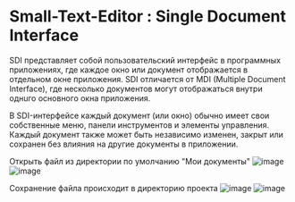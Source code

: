 # Small-Text-Editor : Single Document Interface

SDI представляет собой пользовательский интерфейс в программных приложениях, где каждое окно или документ отображается в отдельном окне приложения. SDI отличается от MDI (Multiple Document Interface), где несколько документов могут отображаться внутри однuго основного окна приложения.

В SDI-интерфейсе каждый документ (или окно) обычно имеет свои собственные меню, панели инструментов и элементы управления. Каждый документ также может быть независимо изменен, закрыт или сохранен без влияния на другие документы в приложении.

Открыть файл из директории по умолчанию "Мои документы"
![image](https://github.com/Belphisto/Small-Text-Editor/assets/100871374/23a2d1f5-75f3-428a-8359-6cdb21b1df1a)
![image](https://github.com/Belphisto/Small-Text-Editor/assets/100871374/12524867-28e6-45b8-bade-6c7b2979fa67)

Сохранение файла происходит в директорию проекта 
![image](https://github.com/Belphisto/Small-Text-Editor/assets/100871374/eea555e6-5fbb-455d-89f6-3237f9714393)
![image](https://github.com/Belphisto/Small-Text-Editor/assets/100871374/f6ef84ac-cb68-475d-bc9b-5e9dc98e51ed)


